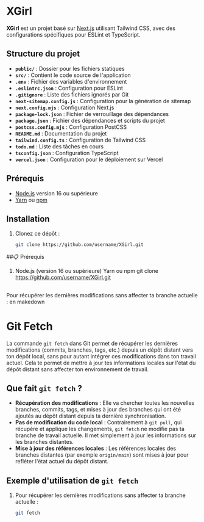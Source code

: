 # XGirl

**XGirl** est un projet basé sur [Next.js](https://nextjs.org/) utilisant Tailwind CSS, avec des configurations spécifiques pour ESLint et TypeScript.

## Structure du projet

- **`public/`** : Dossier pour les fichiers statiques
- **`src/`** : Contient le code source de l'application
- **`.env`** : Fichier des variables d'environnement
- **`.eslintrc.json`** : Configuration pour ESLint
- **`.gitignore`** : Liste des fichiers ignorés par Git
- **`next-sitemap.config.js`** : Configuration pour la génération de sitemap
- **`next.config.mjs`** : Configuration Next.js
- **`package-lock.json`** : Fichier de verrouillage des dépendances
- **`package.json`** : Fichier des dépendances et scripts du projet
- **`postcss.config.mjs`** : Configuration PostCSS
- **`README.md`** : Documentation du projet
- **`tailwind.config.ts`** : Configuration de Tailwind CSS
- **`todo.md`** : Liste des tâches en cours
- **`tsconfig.json`** : Configuration TypeScript
- **`vercel.json`** : Configuration pour le déploiement sur Vercel

## Prérequis

- [Node.js](https://nodejs.org/) version 16 ou supérieure
- [Yarn](https://yarnpkg.com/) ou [npm](https://www.npmjs.com/)

## Installation

1. Clonez ce dépôt :
   ```bash
   git clone https://github.com/username/XGirl.git


##📋 Prérequis
1. Node.js (version 16 ou supérieure)
    Yarn ou npm
    git clone https://github.com/username/XGirl.git

##  
Pour récupérer les dernières modifications sans affecter ta branche actuelle :
en makedown


# Git Fetch

La commande `git fetch` dans Git permet de récupérer les dernières modifications (commits, branches, tags, etc.) depuis un dépôt distant vers ton dépôt local, sans pour autant intégrer ces modifications dans ton travail actuel. Cela te permet de mettre à jour tes informations locales sur l'état du dépôt distant sans affecter ton environnement de travail.

## Que fait `git fetch` ?

- **Récupération des modifications** : Elle va chercher toutes les nouvelles branches, commits, tags, et mises à jour des branches qui ont été ajoutés au dépôt distant depuis ta dernière synchronisation.
- **Pas de modification du code local** : Contrairement à `git pull`, qui récupère et applique les changements, `git fetch` ne modifie pas ta branche de travail actuelle. Il met simplement à jour les informations sur les branches distantes.
- **Mise à jour des références locales** : Les références locales des branches distantes (par exemple `origin/main`) sont mises à jour pour refléter l'état actuel du dépôt distant.

## Exemple d'utilisation de `git fetch`

1. Pour récupérer les dernières modifications sans affecter ta branche actuelle :
   ```bash
   git fetch
